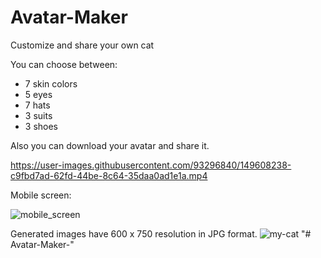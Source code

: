 # Avatar-Maker
Customize and share your own cat

You can choose between:
- 7 skin colors
- 5 eyes
- 7 hats
- 3 suits
- 3 shoes

Also you can download your avatar and share it.

https://user-images.githubusercontent.com/93296840/149608238-c9fbd7ad-62fd-44be-8c64-35daa0ad1e1a.mp4



Mobile screen:

![mobile_screen](https://user-images.githubusercontent.com/93296840/149608090-e9eda4c7-92d4-4169-8a05-5291c993ef69.png)

Generated images have 600 x 750 resolution in JPG format.
![my-cat](https://user-images.githubusercontent.com/93296840/149608149-25dc83b7-fcf8-49d1-ab42-620bc8f9f610.jpg)
"# Avatar-Maker-" 
